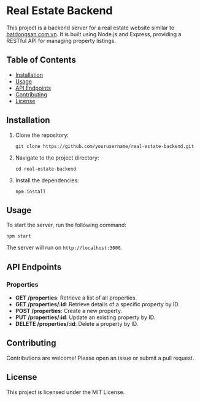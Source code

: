 # Real Estate Backend

This project is a backend server for a real estate website similar to [batdongsan.com.vn](https://batdongsan.com.vn/). It is built using Node.js and Express, providing a RESTful API for managing property listings.

## Table of Contents

- [Installation](#installation)
- [Usage](#usage)
- [API Endpoints](#api-endpoints)
- [Contributing](#contributing)
- [License](#license)

## Installation

1. Clone the repository:
   ```
   git clone https://github.com/yourusername/real-estate-backend.git
   ```

2. Navigate to the project directory:
   ```
   cd real-estate-backend
   ```

3. Install the dependencies:
   ```
   npm install
   ```

## Usage

To start the server, run the following command:
```
npm start
```
The server will run on `http://localhost:3000`.

## API Endpoints

### Properties

- **GET /properties**: Retrieve a list of all properties.
- **GET /properties/:id**: Retrieve details of a specific property by ID.
- **POST /properties**: Create a new property.
- **PUT /properties/:id**: Update an existing property by ID.
- **DELETE /properties/:id**: Delete a property by ID.

## Contributing

Contributions are welcome! Please open an issue or submit a pull request.

## License

This project is licensed under the MIT License.